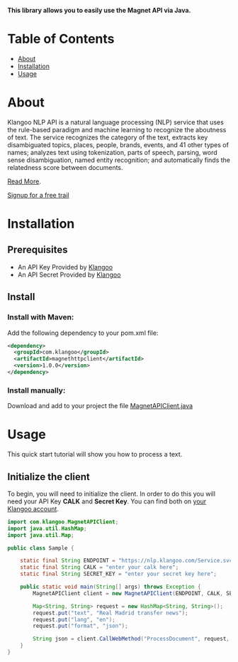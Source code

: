 **This library allows you to easily use the Magnet API via Java.**

# Table of Contents

* [About](#about)
* [Installation](#installation)
* [Usage](#usage)

<a name="about"></a>
# About

Klangoo NLP API is a natural language processing (NLP) service that uses the rule-based paradigm and machine learning to recognize the aboutness of text. The service recognizes the category of the text, extracts key disambiguated topics, places, people, brands, events, and 41 other types of names; analyzes text using tokenization, parts of speech, parsing, word sense disambiguation, named entity recognition; and automatically finds the relatedness score between documents.

[Read More](https://klangoosupport.zendesk.com/hc/en-us/categories/360000812171-Klangoo-Natural-Language-API).

[Signup for a free trail](https://connect.klangoo.com/pub/Signup/)

<a name="installation"></a>
# Installation

## Prerequisites

- An API Key Provided by [Klangoo](https://klangoosupport.zendesk.com/hc/en-us/articles/360015236872-Step-2-Registering-to-Klangoo-NLP-API)
- An API Secret Provided by [Klangoo](https://klangoosupport.zendesk.com/hc/en-us/articles/360015236872-Step-2-Registering-to-Klangoo-NLP-API)


## Install

### Install  with Maven:
Add the following dependency to your pom.xml file:

```xml
<dependency>
  <groupId>com.klangoo</groupId>
  <artifactId>magnethttpclient</artifactId>
  <version>1.0.0</version>
</dependency>
```

### Install  manually:
Download and add to your project the file [MagnetAPIClient.java](https://github.com/Klangoo/MagnetApiClient.Java/blob/master/magnethttpclient/src/main/java/com/klangoo/MagnetAPIClient.java)

<a name="usage"></a>
# Usage

This quick start tutorial will show you how to process a text.

## Initialize the client

To begin, you will need to initialize the client. In order to do this you will need your API Key **CALK** and **Secret Key**.
You can find both on [your Klangoo account](https://connect.klangoo.com/).

```java
import com.klangoo.MagnetAPIClient;
import java.util.HashMap;
import java.util.Map;

public class Sample {

    static final String ENDPOINT = "https://nlp.klangoo.com/Service.svc";
    static final String CALK = "enter your calk here";
    static final String SECRET_KEY = "enter your secret key here";

    public static void main(String[] args) throws Exception {
        MagnetAPIClient client = new MagnetAPIClient(ENDPOINT, CALK, SECRET_KEY);

        Map<String, String> request = new HashMap<String, String>();
        request.put("text", "Real Madrid transfer news");
        request.put("lang", "en");
        request.put("format", "json");

        String json = client.CallWebMethod("ProcessDocument", request, "POST");
    }
}
```